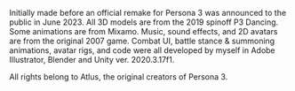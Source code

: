 
Initially made before an official remake for Persona 3 was announced to the public in June 2023. All 3D models are from the 2019 spinoff P3 Dancing. Some animations are from Mixamo. Music, sound effects, and 2D avatars are from the original 2007 game. Combat UI, battle stance  & summoning animations, avatar rigs, and code were all developed by myself in Adobe Illustrator, Blender and Unity ver. 2020.3.17f1.

All rights belong to Atlus, the original creators of Persona 3.
